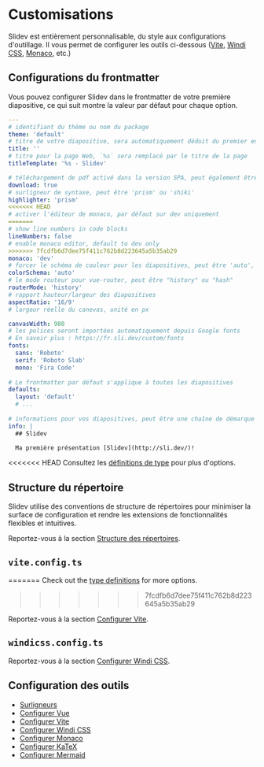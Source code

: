 # Customisations

Slidev est entièrement personnalisable, du style aux configurations d'outillage. Il vous permet de configurer les outils ci-dessous ([Vite](/custom/config-vite), [Windi CSS](/custom/config-windicss), [Monaco](/custom/config-monaco), etc.)

## Configurations du frontmatter

Vous pouvez configurer Slidev dans le frontmatter de votre première diapositive, ce qui suit montre la valeur par défaut pour chaque option.

```yaml
---
# identifiant du thème ou nom du package
theme: 'default'
# titre de votre diapositive, sera automatiquement déduit du premier en-tête s'il n'est pas spécifié
title: ''
# titre pour la page Web, `%s` sera remplacé par le titre de la page
titleTemplate: '%s - Slidev'

# téléchargement de pdf activé dans la version SPA, peut également être une URL personnalisée
download: true
# surligneur de syntaxe, peut être 'prism' ou 'shiki'
highlighter: 'prism'
<<<<<<< HEAD
# activer l'éditeur de monaco, par défaut sur dev uniquement
=======
# show line numbers in code blocks
lineNumbers: false
# enable monaco editor, default to dev only
>>>>>>> 7fcdfb6d7dee75f411c762b8d223645a5b35ab29
monaco: 'dev'
# forcer le schéma de couleur pour les diapositives, peut être 'auto', 'light' ou 'dark'
colorSchema: 'auto'
# le mode routeur pour vue-router, peut être "history" ou "hash"
routerMode: 'history'
# rapport hauteur/largeur des diapositives
aspectRatio: '16/9'
# largeur réelle du canevas, unité en px

canvasWidth: 980
# les polices seront importées automatiquement depuis Google fonts
# En savoir plus : https://fr.sli.dev/custom/fonts
fonts:
  sans: 'Roboto'
  serif: 'Roboto Slab'
  mono: 'Fira Code'
  
# Le frontmatter par défaut s'applique à toutes les diapositives
defaults:
  layout: 'default'
  # ...
  
# informations pour vos diapositives, peut être une chaîne de démarque
info: |
  ## Slidev

  Ma première présentation [Slidev](http://sli.dev/)!
```

<<<<<<< HEAD
Consultez les [définitions de type](https://github.com/slidevjs/slidev/blob/main/packages/types/src/types.ts#L29) pour plus d'options.

## Structure du répertoire

Slidev utilise des conventions de structure de répertoires pour minimiser la surface de configuration et rendre les extensions de fonctionnalités flexibles et intuitives.

Reportez-vous à la section [Structure des répertoires](/custom/directory-structure).

## `vite.config.ts`
=======
Check out the [type definitions](https://github.com/slidevjs/slidev/blob/main/packages/types/src/config.ts) for more options.
>>>>>>> 7fcdfb6d7dee75f411c762b8d223645a5b35ab29

Reportez-vous à la section [Configurer Vite](/custom/config-vite).

## `windicss.config.ts`

Reportez-vous à la section [Configurer Windi CSS](/custom/config-windicss).

## Configuration des outils

- [Surligneurs](/custom/highlighters)
- [Configurer Vue](/custom/config-vue)
- [Configurer Vite](/custom/config-vite)
- [Configurer Windi CSS](/custom/config-windicss)
- [Configurer Monaco](/custom/config-monaco)
- [Configurer KaTeX](/custom/config-katex)
- [Configurer Mermaid](/custom/config-mermaid)

